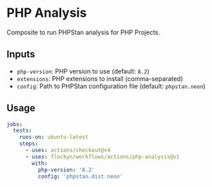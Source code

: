 # PHP Analysis

Composite to run PHPStan analysis for PHP Projects.

## Inputs

- `php-version`: PHP version to use (default: `8.2`)
- `extensions`: PHP extensions to install (comma-separated)
- `config`: Path to PHPStan configuration file (default: `phpstan.neon`)

## Usage

```yaml
jobs:
  tests:
    runs-on: ubuntu-latest
    steps:
      - uses: actions/checkout@v4
      - uses: flockyn/workflows/actions/php-analysis@v1
        with:
          php-version: '8.2'
          config: 'phpstan.dist.neon'
```